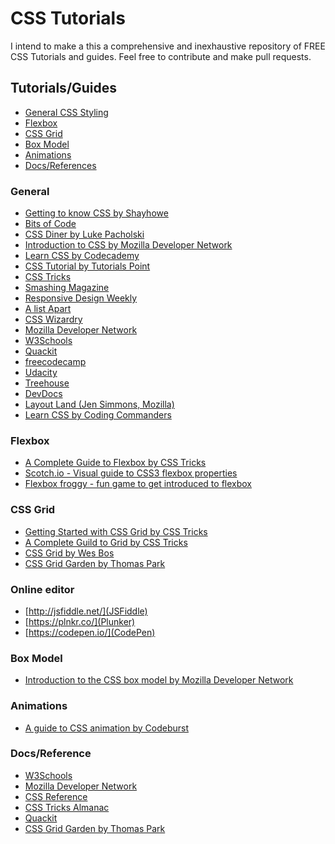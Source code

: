# CSS Tutorials

I intend to make a this a comprehensive and inexhaustive repository of FREE CSS Tutorials and guides.
Feel free to contribute and make pull requests.

## Tutorials/Guides

- [General CSS Styling](#general)
- [Flexbox](#flexbox)
- [CSS Grid](#css-grid)
- [Box Model](#box-model)
- [Animations](#animations)
- [Docs/References](#docs)

<a name="general"></a>

### General

- [Getting to know CSS by Shayhowe](https://learn.shayhowe.com/html-css/getting-to-know-css/)
- [Bits of Code](https://bitsofco.de/)
- [CSS Diner by Luke Pacholski](https://flukeout.github.io/)
- [Introduction to CSS by Mozilla Developer Network](https://developer.mozilla.org/en-US/docs/Learn/CSS/Introduction_to_CSS)
- [Learn CSS by Codecademy](https://www.codecademy.com/learn/learn-css)
- [CSS Tutorial by Tutorials Point](https://www.tutorialspoint.com/css/index.htm)
- [CSS Tricks](https://css-tricks.com/)
- [Smashing Magazine](https://www.smashingmagazine.com/category/css)
- [Responsive Design Weekly](http://responsivedesignweekly.com/)
- [A list Apart](https://alistapart.com/topic/css)
- [CSS Wizardry](https://csswizardry.com/archive/)
- [Mozilla Developer Network](https://developer.mozilla.org/en-US/docs/Web/CSS)
- [W3Schools](https://www.w3schools.com/css/)
- [Quackit](https://www.quackit.com/css/)
- [freecodecamp](https://medium.freecodecamp.org/get-started-with-css-in-5-minutes-e0804813fc3e)
- [Udacity](https://www.udacity.com/course/intro-to-html-and-css--ud001)
- [Treehouse](https://teamtreehouse.com/library/css-basics)
- [DevDocs](https://devdocs.io/css/)
- [Layout Land (Jen Simmons, Mozilla)](https://www.youtube.com/layoutland)
- [Learn CSS by Coding Commanders](https://www.codingcommanders.com/css/)

<a name="flexbox"></a>

### Flexbox

- [A Complete Guide to Flexbox by CSS Tricks](https://css-tricks.com/snippets/css/a-guide-to-flexbox/)
- [Scotch.io - Visual guide to CSS3 flexbox properties](https://scotch.io/tutorials/a-visual-guide-to-css3-flexbox-properties)
- [Flexbox froggy - fun game to get introduced to flexbox](https://flexboxfroggy.com/)

<a name="cssgrid"></a>
### CSS Grid

- [Getting Started with CSS Grid by CSS Tricks](https://css-tricks.com/getting-started-css-grid/)
- [A Complete Guild to Grid by CSS Tricks](https://css-tricks.com/snippets/css/complete-guide-grid/)
- [CSS Grid by Wes Bos](https://cssgrid.io/)
- [CSS Grid Garden by Thomas Park](https://cssgridgarden.com)

### Online editor

- [http://jsfiddle.net/](JSFiddle)
- [https://plnkr.co/](Plunker)
- [https://codepen.io/](CodePen)

<a name="boxmodel"></a>

### Box Model

- [Introduction to the CSS box model by Mozilla Developer Network](https://developer.mozilla.org/en-US/docs/Web/CSS/CSS_Box_Model/Introduction_to_the_CSS_box_model)

<a name="animations"></a>

### Animations

- [A guide to CSS animation by Codeburst](https://codeburst.io/a-guide-to-css-animation-part-1-8777f5beb1f8)

<a name="docs"></a>

### Docs/Reference

- [W3Schools](https://www.w3schools.com/css/)
- [Mozilla Developer Network](https://developer.mozilla.org/en-US/docs/Web/CSS)
- [CSS Reference](https://cssreference.io/)
- [CSS Tricks Almanac](https://css-tricks.com/almanac/)
- [Quackit](https://www.quackit.com/css/)
- [CSS Grid Garden by Thomas Park](https://cssgridgarden.com)
